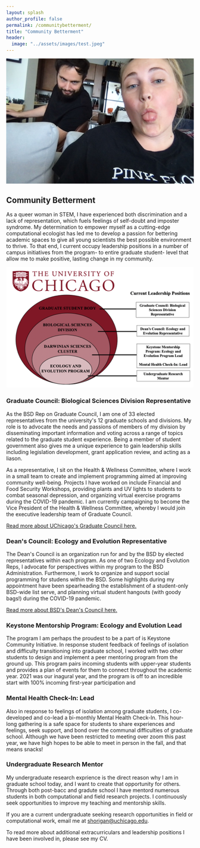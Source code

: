 ```yaml
---
layout: splash
author_profile: false
permalink: /communitybetterment/
title: "Community Betterment"
header:
  image: "../assets/images/test.jpeg" 
---
```

![image info](../assets/images/test.jpeg)

## Community Betterment

As a queer woman in STEM, I have experienced both discrimination and a lack of representation, which fuels feelings of self-doubt and imposter syndrome. My determination to empower myself as a cutting-edge computational ecologist has led me to develop a passion for bettering academic spaces to give all young scientists the best possible environment to thrive. To that end, I current occupy leadership positions in a number of campus initiatives from the program- to entire graduate student- level that allow me to make positive, lasting change in my community.

![image info](../assets/images/leadership.png)


### Graduate Council: Biological Sciences Division Representative
As the BSD Rep on Graduate Council, I am one of 33 elected representatives from the university's 12 graduate schools and divisions. My role is to advocate the needs and passions of members of my division by disseminating important information and voting across a range of topics related to the graduate student experience. Being a member of student government also gives me a unique experience to gain leadership skills including legislation development, grant application review, and acting as a liason.

As a representative, I sit on the Health & Wellness Committee, where I work in a small team to create and implement programming aimed at improving community well-being. Projects I have worked on include Financial and Food Security Workshops, providing plants and UV lights to students to combat seasonal depression, and organizing virtual exercise programs during the COVID-19 pandemic. I am currently campaigning to become the Vice President of the Health & Wellness Committee, whereby I would join the executive leadership team of Graduate Council. 

[Read more about UChicago's Graduate Council here.](https://gc.uchicago.edu/)

### Dean's Council: Ecology and Evolution Representative
The Dean's Council is an organization run for and by the BSD by elected representatives within each program. As one of two Ecology and Evolution Reps, I advocate for perspectives within my program to the BSD Administration. Furthermore, I work to organize and support social programming for studens within the BSD. Some highlights during my appointment have been spearheading the establishment of a student-only BSD-wide list serve, and planning virtual student hangouts (with goody bags!) during the COVID-19 pandemic.

[Read more about BSD's Dean's Council here.](https://biosciences.uchicago.edu/current-students/groups)

### Keystone Mentorship Program: Ecology and Evolution Lead
The program I am perhaps the proudest to be a part of is Keystone Community Initiative. In response student feedback of feelings of isolation and difficulty transitioning into graduate school, I worked with two other students to design and implement a peer mentoring program from the ground up. This program pairs incoming students with upper-year students and provides a plan of events for them to connect throughout the academic year. 2021 was our inagural year, and the program is off to an incredible start with 100% incoming first-year participation and 

### Mental Health Check-In: Lead
Also in response to feelings of isolation among graduate students, I co-developed and co-lead a bi-monthly Mental Health Check-In. This hour-long gathering is a safe space for students to share experiences and feelings, seek support, and bond over the communal difficulties of graduate school. Although we have been restricted to meeting over zoom this past year, we have high hopes to be able to meet in person in the fall, and that means snacks!

### Undergraduate Research Mentor
My undergraduate research exprience is the direct reason why I am in graduate school today, and I want to create that opportunity for others. Through both post-bacc and gradute school I have mentord numerous students in both computational and field research projects. I continuously seek opportunities to improve my teaching and mentorship skills.

If you are a current undergraduate seeking research opportunities in field or computational work, email me at shorigan@uchicago.edu.

To read more about additional extracurriculars and leadership positions I have been involved in, please see my CV.

